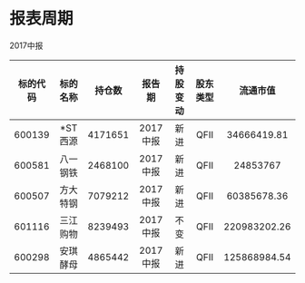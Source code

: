 # 报表周期 

2017中报

| 标的代码 | 标的名称 | 持仓数 | 报告期 | 持股变动 | 股东类型 | 流通市值 |
|:--:|:--:|:--:|:--:|:--:|:--:|:--:|
|600139|*ST西源|4171651|2017中报|新进|QFII|34666419.81|
|600581|八一钢铁|2468100|2017中报|新进|QFII|24853767|
|600507|方大特钢|7079212|2017中报|新进|QFII|60385678.36|
|601116|三江购物|8239493|2017中报|不变|QFII|220983202.26|
|600298|安琪酵母|4865442|2017中报|新进|QFII|125868984.54|
